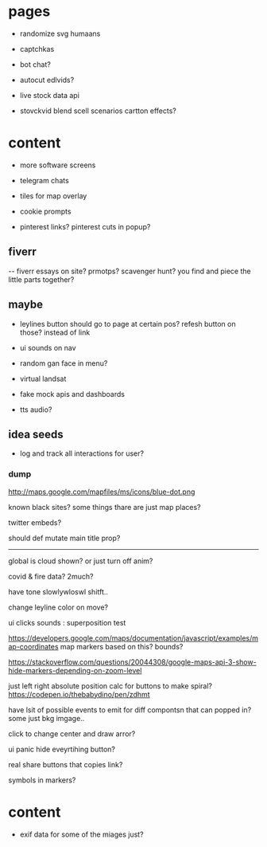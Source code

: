 # pages

- randomize svg humaans
- captchkas
- bot chat?
- autocut edlvids?

- live stock data api
- stovckvid blend scell scenarios cartton effects?

# content

- more software screens
- telegram chats

- tiles for map overlay
- cookie prompts

- pinterest links? pinterest cuts in popup?

## fiverr

-- fiverr essays on site? prmotps? scavenger hunt? you find and piece the little parts together?

## maybe

- leylines button should go to page at certain pos? refesh button on those? instead of link

- ui sounds on nav

- random gan face in menu?

- virtual landsat

- fake mock apis and dashboards

- tts audio?

## idea seeds

- log and track all interactions for user?

### dump

http://maps.google.com/mapfiles/ms/icons/blue-dot.png

known black sites? some things thare are just map places?

twitter embeds?

should def mutate main title prop?

---

global is cloud shown? or just turn off anim?

covid & fire data? 2much?

have tone slowlywloswl shitft..

change leyline color on move?

ui clicks sounds : superposition test

https://developers.google.com/maps/documentation/javascript/examples/map-coordinates map markers based on this? bounds?

https://stackoverflow.com/questions/20044308/google-maps-api-3-show-hide-markers-depending-on-zoom-level

just left right absolute position calc for buttons to make spiral?
https://codepen.io/thebabydino/pen/zdhmt

have lsit of possible events to emit for diff compontsn that can popped in?
some just bkg imgage..

click to change center and draw arror?

ui panic hide eveyrtihing button?

real share buttons that copies link?

symbols in markers?

# content

- exif data for some of the miages just?
